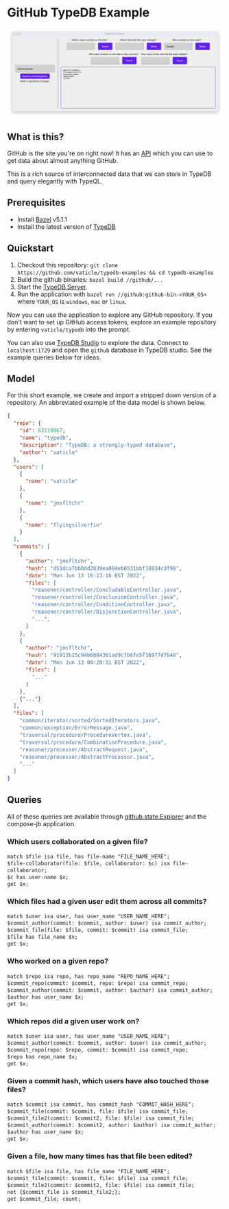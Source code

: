 # GitHub TypeDB Example

![Screenshot of the example GitApp interface.](screenshots/interface.png)

## What is this?
GitHub is the site you're on right now! It has an [API](https://docs.github.com/en/rest) which you can use to get data
about almost anything GitHub. 

This is a rich source of interconnected data that we can store in TypeDB and query
elegantly with TypeQL.

## Prerequisites

* Install [Bazel](https://bazel.build/install) v5.1.1
* Install the latest version of [TypeDB](https://docs.vaticle.com/docs/running-typedb/install-and-run)

## Quickstart

1. Checkout this repository: `git clone https://github.com/vaticle/typedb-examples && cd typedb-examples`
2. Build the github binaries: `bazel build //github/...`
3. Start the [TypeDB Server](http://docs.vaticle.com/docs/running-typedb/install-and-run#start-the-typedb-server).
4. Run the application with `bazel run //github:github-bin-<YOUR_OS>` where `YOUR_OS` is `windows`, `mac` or `linux`.

Now you can use the application to explore any GitHub repository. If you don't want to set up GitHub access tokens, 
explore an example repository by entering `vaticle/typedb` into the prompt.

You can also use [TypeDB Studio](https://github.com/vaticle/typedb-studio/releases) to explore the data. Connect to
`localhost:1729` and open the `github` database in TypeDB studio. See the example queries below for ideas.

## Model
For this short example, we create and import a stripped down version of a repository. An abbreviated example of the 
data model is shown below.
```json
{
  "repo": {
    "id": 63110867,
    "name": "typedb",
    "description": "TypeDB: a strongly-typed database",
    "author": "vaticle"
  },
  "users": [
    {
      "name": "vaticle"
    },
    {
      "name": "jmsfltchr"
    },
    {
      "name": "flyingsilverfin"
    }
  ],
  "commits": [
    {
      "author": "jmsfltchr",
      "hash": "d51dca7bb0dd2839ea804eb0531bbf18834c3f90",
      "date": "Mon Jun 13 16:13:16 BST 2022",
      "files": [
        "reasoner/controller/ConcludableController.java",
        "reasoner/controller/ConclusionController.java",
        "reasoner/controller/ConditionController.java",
        "reasoner/controller/DisjunctionController.java",
        "...",
      ]
    },
    {
      "author": "jmsfltchr",
      "hash": "91013b15c94b6804361ad9c7b6fe5f16977d7b48",
      "date": "Mon Jun 13 09:20:31 BST 2022",
      "files": [
        "..."
      ]
    },
    {"..."}
  ],
  "files": [
    "common/iterator/sorted/SortedIterators.java",
    "common/exception/ErrorMessage.java",
    "traversal/procedure/ProcedureVertex.java",
    "traversal/procedure/CombinationProcedure.java",
    "reasoner/processor/AbstractRequest.java",
    "reasoner/processor/AbstractProcessor.java",
    "..."
  ]
}
```

## Queries

All of these queries are available through [github.state.Explorer](github/state/Explorer.kt) and the compose-jb
application.

### Which users collaborated on a given file?
```tql
match $file isa file, has file-name "FILE_NAME_HERE";
$file-collaborator(file: $file, collaborator: $c) isa file-collaborator;
$c has user-name $x;
get $x;
```
### Which files had a given user edit them across all commits?
```tql
match $user isa user, has user_name "USER_NAME_HERE";
$commit_author(commit: $commit, author: $user) isa commit_author;
$commit_file(file: $file, commit: $commit) isa commit_file;
$file has file_name $x;
get $x;
```
### Who worked on a given repo?
```tql
match $repo isa repo, has repo_name "REPO_NAME_HERE";
$commit_repo(commit: $commit, repo: $repo) isa commit_repo;
$commit_author(commit: $commit, author: $author) isa commit_author;
$author has user_name $x;
get $x;
```
### Which repos did a given user work on?
```tql
match $user isa user, has user_name "USER_NAME_HERE";
$commit_author(commit: $commit, author: $user) isa commit_author;
$commit_repo(repo: $repo, commit: $commit) isa commit_repo;
$repo has repo_name $x;
get $x;
```
### Given a commit hash, which users have also touched those files?
```tql
match $commit isa commit, has commit_hash "COMMIT_HASH_HERE";
$commit_file(commit: $commit, file: $file) isa commit_file;
$commit_file2(commit: $commit2, file: $file) isa commit_file;
$commit_author(commit: $commit2, author: $author) isa commit_author;
$author has user_name $x;
get $x;
```
### Given a file, how many times has that file been edited?
```tql
match $file isa file, has file_name "FILE_NAME_HERE";
$commit_file(commit: $commit, file: $file) isa commit_file;
$commit_file2(commit: $commit2, file: $file) isa commit_file;
not {$commit_file is $commit_file2;};
get $commit_file; count;
```